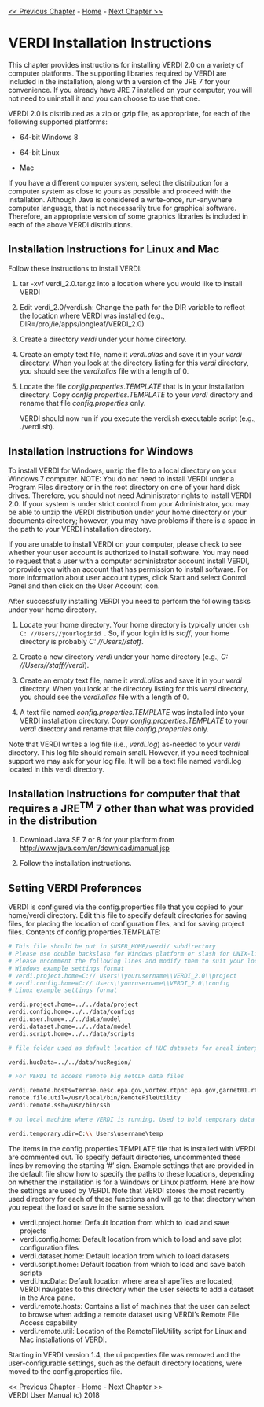 <!-- BEGIN COMMENT -->

[<< Previous Chapter](VERDI_ch02.md) - [Home](README.md) - [Next Chapter >>](VERDI_ch04.md)<br>

<!-- END COMMENT -->

VERDI Installation Instructions
===============================

<span id="_Toc197166117" class="anchor"><span id="_Toc292295001" class="anchor"></span></span>This chapter provides instructions for installing VERDI 2.0 on a variety of computer platforms. The supporting libraries required by VERDI are included in the installation, along with a version of the JRE 7 for your convenience. If you already have JRE 7 installed on your computer, you will not need to uninstall it and you can choose to use that one.

VERDI 2.0 is distributed as a zip or gzip file, as appropriate, for each of the following supported platforms:

-   64-bit Windows 8

-   64-bit Linux

-   Mac

If you have a different computer system, select the distribution for a computer system as close to yours as possible and proceed with the installation. Although Java is considered a write-once, run-anywhere computer language, that is not necessarily true for graphical software. Therefore, an appropriate version of some graphics libraries is included in each of the above VERDI distributions.

Installation Instructions for Linux and Mac
-------------------------------------------

Follow these instructions to install VERDI:

1.  tar -xvf verdi_2.0.tar.gz into a location where you would like to install VERDI

2.  Edit verdi_2.0/verdi.sh: Change the path for the DIR variable to reflect the location where VERDI was installed (e.g., DIR=/proj/ie/apps/longleaf/VERDI_2.0)

3.  Create a directory *verdi* under your home directory.

4.  Create an empty text file, name it *verdi.alias* and save it in your *verdi* directory. When you look at the directory listing for this *verdi* directory, you should see the *verdi.alias* file with a length of 0.

5.  Locate the file *config.properties.TEMPLATE* that is in your installation directory. Copy *config.properties.TEMPLATE* to your *verdi* directory and rename that file *config.properties* only.

    VERDI should now run if you execute the verdi.sh executable script (e.g., ./verdi.sh).


Installation Instructions for Windows
--------------------------------------

To install VERDI for Windows, unzip the file to a local directory on your Windows 7 computer. NOTE: You do not need to install VERDI under a Program Files directory or in the root directory on one of your hard disk drives. Therefore, you should not need Administrator rights to install VERDI 2.0. If your system is under strict control from your Administrator, you may be able to unzip the VERDI distribution under your home directory or your documents directory; however, you may have problems if there is a space in the path to your VERDI installation directory.

If you are unable to install VERDI on your computer, please check to see whether your user account is authorized to install software. You may need to request that a user with a computer administrator account install VERDI, or provide you with an account that has permission to install software. For more information about user account types, click Start and select Control Panel and then click on the User Account icon.

After successfully installing VERDI you need to perform the following tasks under your home directory.

1.  Locate your home directory. Your home directory is typically under ```csh C: //Users//yourloginid ```. So, if your login id is *staff*, your home directory is probably *C: //Users//staff*.

2.  Create a new directory *verdi* under your home directory (e.g., *C: //Users//staff//verdi*).

3.  Create an empty text file, name it *verdi.alias* and save it in your *verdi* directory. When you look at the directory listing for this *verdi* directory, you should see the *verdi.alias* file with a length of 0.

4.  A text file named *config.properties.TEMPLATE* was installed into your VERDI installation directory. Copy *config.properties.TEMPLATE* to your *verdi* directory and rename that file *config.properties* only.

Note that VERDI writes a log file (i.e., *verdi.log*) as-needed to your *verdi* directory. This log file should remain small. However, if you need technical support we may ask for your log file. It will be a text file named verdi.log located in this verdi directory.


Installation Instructions for computer that that requires a JRE<sup>TM</sup> 7 other than what was provided in the distribution
-------------------------------------------------------------------------------------------------------------------------------

1.  Download Java SE 7 or 8 for your platform from <http://www.java.com/en/download/manual.jsp>

2.  Follow the installation instructions.

<a id="verdi_preferences"></a>
Setting VERDI Preferences
-------------------------

VERDI is configured via the config.properties file that you copied to your home/verdi directory. Edit this file to specify default directories for saving files, for placing the location of configuration files, and for saving project files. Contents of config.properties.TEMPLATE:

```csh
# This file should be put in $USER_HOME/verdi/ subdirectory
# Please use double backslash for Windows platform or slash for UNIX-like platforms
# Please uncomment the following lines and modify them to suit your local settings
# Windows example settings format
# verdi.project.home=C:// Users\\yourusername\\VERDI_2.0\\project
# verdi.config.home=C:// Users\\yourusername\\VERDI_2.0\\config
# Linux example settings format

verdi.project.home=../../data/project
verdi.config.home=../../data/configs
verdi.user.home=../../data/model
verdi.dataset.home=../../data/model
verdi.script.home=../../data/scripts

# file folder used as default location of HUC datasets for areal interpolation

verdi.hucData=../../data/hucRegion/

# For VERDI to access remote big netCDF data files

verdi.remote.hosts=terrae.nesc.epa.gov,vortex.rtpnc.epa.gov,garnet01.rtpnc.epa.gov,tulip.rtpnc.epa.gov
remote.file.util=/usr/local/bin/RemoteFileUtility
verdi.remote.ssh=/usr/bin/ssh

# on local machine where VERDI is running. Used to hold temporary data file downloaded from a remote machine

verdi.temporary.dir=C:\\ Users\username\temp
```

The items in the config.properties.TEMPLATE file that is installed with VERDI are commented out. To specify default directories, uncommented these lines by removing the starting ‘#’ sign. Example settings that are provided in the default file show how to specify the paths to these locations, depending on whether the installation is for a Windows or Linux platform. Here are how the settings are used by VERDI. Note that VERDI stores the most recently used directory for each of these functions and will go to that directory when you repeat the load or save in the same session.

-   verdi.project.home: Default location from which to load and save projects
-   verdi.config.home: Default location from which to load and save plot configuration files
-   verdi.dataset.home: Default location from which to load datasets
-   verdi.script.home: Default location from which to load and save batch scripts
-   verdi.hucData: Default location where area shapefiles are located; VERDI navigates to this directory when the user selects to add a dataset in the Area pane.
-   verdi.remote.hosts: Contains a list of machines that the user can select to browse when adding a remote dataset using VERDI’s Remote File Access capability
-   verdi.remote.util: Location of the RemoteFileUtility script for Linux and Mac installations of VERDI.

Starting in VERDI version 1.4, the ui.properties file was removed and the user-configurable settings, such as the default directory locations, were moved to the config.properties file.

<!-- BEGIN COMMENT -->

[<< Previous Chapter](VERDI_ch02.md) - [Home](README.md) - [Next Chapter >>](VERDI_ch04.md)<br>
VERDI User Manual (c) 2018<br>

<!-- END COMMENT -->
